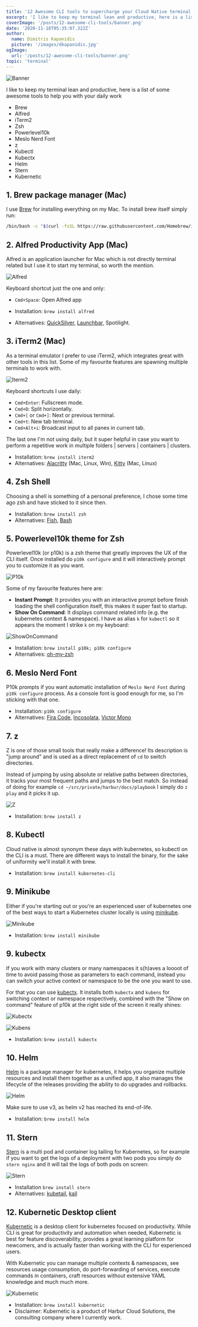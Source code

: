 ```yaml
---
title: '12 Awesome CLI tools to supercharge your Cloud Native terminal'
excerpt: 'I like to keep my terminal lean and productive, here is a list of some awesome tools to help you with your daily work'
coverImage: '/posts/12-awesome-cli-tools/banner.png'
date: '2020-11-18T05:35:07.322Z'
author:
  name: Dimitris Kapanidis
  picture: '/images/dkapanidis.jpg'
ogImage:
  url: '/posts/12-awesome-cli-tools/banner.png'
topic: 'terminal'
---
```


![Banner](/posts/12-awesome-cli-tools/banner.png)

I like to keep my terminal lean and productive, here is a list of some awesome tools to help you with your daily work

* Brew
* Alfred
* iTerm2
* Zsh
* Powerlevel10k
* Meslo Nerd Font
* z
* Kubectl
* Kubectx
* Helm
* Stern
* Kubernetic

## 1. Brew package manager (Mac)

I use [Brew](https://brew.sh/) for installing everything on my Mac. To install brew itself simply run:

```sh
/bin/bash -c "$(curl -fsSL https://raw.githubusercontent.com/Homebrew/install/master/install.sh)"
```

## 2. Alfred Productivity App (Mac)

Alfred is an application launcher for Mac which is not directly terminal related but I use it to start my terminal, so worth the mention.

![Alfred](/posts/12-awesome-cli-tools/alfred.png)

Keyboard shortcut just the one and only:

* `Cmd+Space`: Open Alfred app


* Installation: `brew install alfred`
* Alternatives: [QuickSilver](https://qsapp.com/), [Launchbar](https://www.obdev.at/products/launchbar/), Spotilight.

## 3. iTerm2 (Mac)

As a terminal emulator I prefer to use iTerm2, which integrates great with other tools in this list. Some of my favourite features are spawning multiple terminals to work with.

![Iterm2](/posts/12-awesome-cli-tools/iterm2.png)

Keyboard shortcuts I use daily:

* `Cmd+Enter`: Fullscreen mode.
* `Cmd+D`: Split horizontally.
* `Cmd+[` or `Cmd+]`: Next or previous terminal.
* `Cmd+t`: New tab terminal.
* `Cmd+Alt+i`: Broadcast input to all panes in current tab.

The last one I'm not using daily, but it super helpful in case you want to perform a repetitive work in multiple folders | servers | containers | clusters.

* Installation: `brew install iterm2`
* Alternatives: [Alacritty](https://github.com/alacritty/alacritty) (Mac, Linux, Win), [Kitty](https://sw.kovidgoyal.net/kitty/) (Mac, Linux)

## 4. Zsh Shell

Choosing a shell is something of a personal preference, I chose some time ago zsh and have sticked to it since then.

* Installation: `brew install zsh`
* Alternatives: [Fish](https://fishshell.com/), [Bash](https://www.gnu.org/software/bash/)

## 5. Powerlevel10k theme for Zsh

Powerlevel10k (or p10k) is a zsh theme that greatly improves the UX of the CLI itself. Once installed do `p10k configure` and it will interactively prompt you to customize it as you want.

![P10k](/posts/12-awesome-cli-tools/p10k.png)

Some of my favourite features here are:

* **Instant Prompt**: It provides you with an interactive prompt before finish loading the shell configuration itself, this makes it super fast to startup.
* **Show On Command**: It displays command related info (e.g. the kubernetes context & namespace). I have as alias `k` for `kubectl` so it appears the moment I strike `k` on my keyboard:

![ShowOnCommand](/posts/12-awesome-cli-tools/show-on-command.gif "show on command the kubernetes context and namespace")

* Installation: `brew install p10k; p10k configure`
* Alternatives: [oh-my-zsh](https://github.com/ohmyzsh/ohmyzsh)

## 6. Meslo Nerd Font

P10k prompts if you want automatic installation of `Meslo Nerd Font` during `p10k configure` process. As a console font is good enough for me, so I'm sticking with that one.

* Installation: `p10k configure` 
* Alternatives: [Fira Code](https://github.com/tonsky/FiraCode), [Incosolata](https://fonts.google.com/specimen/Inconsolata), [Victor Mono](https://rubjo.github.io/victor-mono/)
 
## 7. z

Z is one of those small tools that really make a difference! Its description is "jump around" and is used as a direct replacement of `cd` to switch directories.

Instead of jumping by using absolute or relative paths between directories, it tracks your most frequent paths and jumps to the best match. So instead of doing for example `cd ~/src/private/harbur/docs/playbook` I simply do `z play` and it picks it up.

![Z](/posts/12-awesome-cli-tools/z.gif "z - jump around")

* Installation: `brew install z`

## 8. Kubectl

Cloud native is almost synonym these days with kubernetes, so kubectl on the CLI is a must. There are different ways to install the binary, for the sake of uniformity we'll install it with brew.

* Installation: `brew install kubernetes-cli`

## 9. Minikube

Either if you're starting out or you're an experienced user of kubernetes one of the best ways to start a Kubernetes cluster locally is using [minikube](https://github.com/kubernetes/minikube).

![Minikube](/posts/12-awesome-cli-tools/minikube.gif "starting kubernetes cluster with minikube locally")

* Installation: `brew install minikube`

## 9. kubectx

If you work with many clusters or many namespaces it s(h)aves a loooot of time to avoid passing those as parameters to each command, instead you can switch your active context or namespace to be the one you want to use.

For that you can use [kubectx](https://github.com/ahmetb/kubectx). It installs both `kubectx` and `kubens` for switching context or namespace respectively, combined with the "Show on command" feature of p10k at the right side of the screen it really shines:

![Kubectx](/posts/12-awesome-cli-tools/kubectx.gif "switching kubernetes context fast with kubectx")

![Kubens](/posts/12-awesome-cli-tools/kubens.gif "switching kubernetes namespace fast with kubens")

* Installation: `brew install kubectx`

## 10. Helm

[Helm](https://helm.sh/) is a package manager for kubernetes, it helps you organize multiple resources and install them together as a unified app, it also manages the lifecycle of the releases providing the ability to do upgrades and rollbacks.

![Helm](/posts/12-awesome-cli-tools/helm.gif "listing helm releases on cert-manager namespace")

Make sure to use v3, as helm v2 has reached its end-of-life.

* Installation: `brew install helm`

## 11. Stern

[Stern](https://github.com/wercker/stern) is a multi pod and container log tailing for Kubernetes, so for example if you want to get the logs of a deployment with two pods you simply do `stern nginx` and it will tail the logs of both pods on screen:

![Stern](/posts/12-awesome-cli-tools/stern.gif "using stern to tail logs of multiple pods")

* Installation `brew install stern`
* Alternatives: [kubetail](https://github.com/johanhaleby/kubetail), [kail](https://github.com/boz/kail)

## 12. Kubernetic Desktop client

[Kubernetic](http://kubernetic.com/) is a desktop client for kubernetes focused on productivity. While CLI is great for productivity and automation when needed, Kubernetic is best for feature discoverability, provides a great learning platform for newcomers, and is actually faster than working with the CLI for experienced users.

With Kubernetic you can manage multiple contexts & namespaces, see resources usage consumption, do port-forwarding of services, execute commands in containers, craft resources without extensive YAML knowledge and much much more.

![Kubernetic](/posts/12-awesome-cli-tools/kubernetic.gif "create an nginx deployment with 2 replicas and do port-forward with Kubernetic")

* Installation: `brew install kubernetic`
* Disclaimer: Kubernetic is a product of Harbur Cloud Solutions, the consulting company where I currently work.
